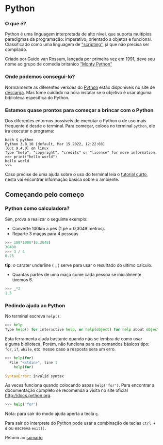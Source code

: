# Python

### O que é?
Python é uma linguagem interpretada de alto nível, que suporta multiplos paradigmas da programação: imperativo, orientado a objetos e funcional. Classificado como uma linguagem de ["scripting"](https://pt.wikipedia.org/wiki/Linguagem_de_script), já que não precisa ser compilado. 

Criado por Guido van Rossum, lançada por primeira vez em 1991, deve seu nome ao grupo de comedia britanico ["Monty Python"](https://pt.wikipedia.org/wiki/Monty_Python)

### Onde podemos consegui-lo?

Normalmente as diferentes versões do [Python](https://www.python.org/) estão disponiveis no site de [descarga](https://www.python.org/downloads/). Mas tome cuidado na hora instalar se o objetivo é usar alguma biblioteca específica do Python.

### Estamos quase prontos para começar a brincar com o Python

Dos diferentes entornos possiveis de executar o Python o de uso mais frequente é desde o terminal. Para começar, coloca no terminal `python`, ele ira executar o programa:

```
bash $ python
Python 3.8.10 (default, Mar 15 2022, 12:22:08) 
[GCC 9.4.0] on linux
Type "help", "copyright", "credits" or "license" for more information.
>>> print("hello world")
hello world
>>>
```

Caso precise de uma ajuda sobre o uso do terminal leia o [tutorial curto](https://tutorial.djangogirls.org/pt/intro_to_command_line/), nesta vai encontrar informação basica sobre o ambiente.


## Começando pelo começo

### Python como  calculadora?
Sim, prova a realizar o seguinte exemplo:
- Converte 100km a pes (1 pé = 0,3048 metros).
- Reparte 3 maças para 4 pessoas



```python
>>> 100*1000*(0.3048)
30480
>>> 3 / 4
0.75
```

**tip**: o carater underline ( _ ) serve para usar o resultado do ultimo calculo.

* Quantas partes de uma maça come cada pessoa se inicialmente tivemos 6.

```python
>>> _*2
1.5
```

### Pedindo ajuda ao Python

No terminal escreva `help()`:

```python
>>> help
Type help() for interactive help, or help(object) for help about object
```

Esta ferramenta ajuda bastante quando não se lembra de como usar alguma biblioteca. Porém, não funciona para os comandos básicos tipo: `for`, `if`, `while`, etc. nesse caso a resposta sera um erro.
```python
>>> help(for)
  File "<stdin>", line 1
    help(for)
         ^
SyntaxError: invalid syntax

```
As veces funciona quando colocando aspas `help('for')`. Para encontrar a documentação completo se recomenda a visita no site oficial <http://docs.python.org>.

```python
>>> help('for') 
```
Nota: para sair do modo ajuda aperta a tecla `q`.

Para sair do interprete do Python pode usar a combinação de teclas `ctrl + d` ou escreva `exit()`.



Retono ao [sumario](/Notas/01_Introducao/00_Resumo.md)